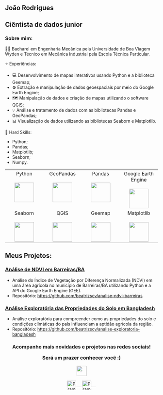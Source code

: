 ## João Rodrigues 

## Ciêntista de dados junior

### Sobre mim:
👩‍🎓 Bacharel em Engenharia Mecânica pela Universidade de Boa Viagem Wyden e Técnico em Mecânica Industrial pela Escola Técnica Particular.

⭐️ Experiências:
* 💻 Desenvolvimento de mapas interativos usando Python e a biblioteca Geemap;
* ⚙️ Extração e manipulação de dados geoespaciais por meio do Google Earth Engine;
* 🗺️ Manipulação de dados e criação de mapas utilizando o software QGIS;
* 💡 Análise e tratamento de dados com as bibliotecas Pandas e GeoPandas;
* 📊 Visualização de dados utilizando as bibliotecas Seaborn e Matplotlib.

🧠 Hard Skills:
* Python;
* Pandas;
* Matplotlib;
* Seaborn;
* Numpy.

<table align="center">
  <tbody>
    <tr valign="top">
      <td width="25%" align="center">
        <span>Python</span><br><br>
        <img height="64px" src="https://cdn.svgporn.com/logos/python.svg">
      </td>
      <td width="25%" align="center">
        <span>GeoPandas</span><br><br>
        <img height="64px" src="https://geopandas.org/en/stable/_images/geopandas_logo.png">
      </td>
      <td width="25%" align="center">
        <span>Pandas</span><br><br>
        <img height="64px" src="https://pandas.pydata.org/static/img/pandas.svg">
      </td>
      <td width="25%" align="center">
        <span>Google Earth Engine</span><br><br>
        <img height="64px" src="https://developers.google.com/static/earth-engine/images/landing_ee_logo_480.png">
      </td>
    </tr>
    <tr valign="top">
      <td width="25%" align="center">
        <span>Seaborn</span><br><br>
        <img height="64px" src="https://seaborn.pydata.org/_static/logo-wide-lightbg.svg">
      </td>
      <td width="25%" align="center">
        <span>QGIS</span><br><br>
        <img height="64px" src="https://upload.wikimedia.org/wikipedia/commons/thumb/c/c2/QGIS_logo%2C_2017.svg/801px-QGIS_logo%2C_2017.svg.png">
      </td>
      <td width="25%" align="center">
        <span>Geemap</span><br><br>
        <img height="64px" src="https://i.imgur.com/9OOSpDm.png">
      </td>
      <td width="25%" align="center">
        <span>Matplotlib</span><br><br>
        <img height="64px" src="https://matplotlib.org/_images/sphx_glr_logos2_001.png">
      </td>
    </tr>
  </tbody>
</table>

## Meus Projetos:

### [Análise de NDVI em Barreiras/BA](https://github.com/beatrizscv/analise-ndvi-barreiras)
  * Análise do Índice de Vegetação por Diferença Normalizada (NDVI) em uma área agrícola no município de Barreiras/BA utilizando Python e a API do Google Earth Engine (GEE).
  * Repositório: https://github.com/beatrizscv/analise-ndvi-barreiras

### [Análise Exploratória das Propriedades do Solo em Bangladesh](https://github.com/beatrizscv/analise-exploratoria-bangladesh)
  * Análise exploratória para compreender como as propriedades do solo e condições climáticas do país influenciam a aptidão agrícola da região.
  * Repositório: https://github.com/beatrizscv/analise-exploratoria-bangladesh

<p align="center">

<div align="center">
    <h3 align="center"><p>Acompanhe mais novidades e projetos nas redes sociais!</p><p>Será um prazer conhecer você :)</p><img align="center" src="https://github.com/rajput2107/rajput2107/blob/master/Assets/Handshake.gif" height="33px" /></h3> 
</div>
<p align="center">
 <a href="http://linkedin.com/in/jo%C3%A3o-rodrigues-0952b3218" target="blank">
  <img align="center" alt="Pramod's LinkedIn" width="30px" src="https://www.vectorlogo.zone/logos/linkedin/linkedin-icon.svg" /> &nbsp; &nbsp;
 </a>
 <a href="https://www.instagram.com/joaorn_/" target="blank">
  <img align="center" alt="Pramod's Instagram" width="30px" src="https://www.vectorlogo.zone/logos/instagram/instagram-icon.svg" /> &nbsp; &nbsp;
 </a>
